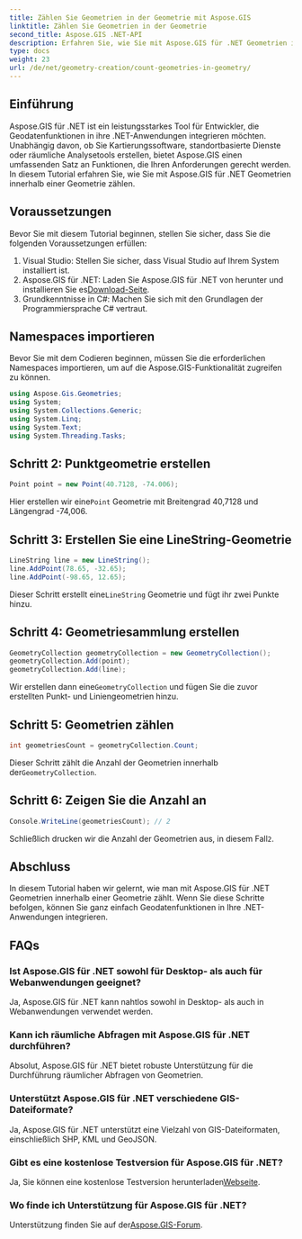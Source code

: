 ```yaml
---
title: Zählen Sie Geometrien in der Geometrie mit Aspose.GIS
linktitle: Zählen Sie Geometrien in der Geometrie
second_title: Aspose.GIS .NET-API
description: Erfahren Sie, wie Sie mit Aspose.GIS für .NET Geometrien in einer Geometrie zählen. Schritt-für-Schritt-Anleitung mit Codebeispielen für Entwickler.
type: docs
weight: 23
url: /de/net/geometry-creation/count-geometries-in-geometry/
---
```

## Einführung
Aspose.GIS für .NET ist ein leistungsstarkes Tool für Entwickler, die Geodatenfunktionen in ihre .NET-Anwendungen integrieren möchten. Unabhängig davon, ob Sie Kartierungssoftware, standortbasierte Dienste oder räumliche Analysetools erstellen, bietet Aspose.GIS einen umfassenden Satz an Funktionen, die Ihren Anforderungen gerecht werden. In diesem Tutorial erfahren Sie, wie Sie mit Aspose.GIS für .NET Geometrien innerhalb einer Geometrie zählen.
## Voraussetzungen
Bevor Sie mit diesem Tutorial beginnen, stellen Sie sicher, dass Sie die folgenden Voraussetzungen erfüllen:
1. Visual Studio: Stellen Sie sicher, dass Visual Studio auf Ihrem System installiert ist.
2. Aspose.GIS für .NET: Laden Sie Aspose.GIS für .NET von herunter und installieren Sie es[Download-Seite](https://releases.aspose.com/gis/net/).
3. Grundkenntnisse in C#: Machen Sie sich mit den Grundlagen der Programmiersprache C# vertraut.

## Namespaces importieren
Bevor Sie mit dem Codieren beginnen, müssen Sie die erforderlichen Namespaces importieren, um auf die Aspose.GIS-Funktionalität zugreifen zu können.

```csharp
using Aspose.Gis.Geometries;
using System;
using System.Collections.Generic;
using System.Linq;
using System.Text;
using System.Threading.Tasks;
```

## Schritt 2: Punktgeometrie erstellen
```csharp
Point point = new Point(40.7128, -74.006);
```
 Hier erstellen wir eine`Point` Geometrie mit Breitengrad 40,7128 und Längengrad -74,006.
## Schritt 3: Erstellen Sie eine LineString-Geometrie
```csharp
LineString line = new LineString();
line.AddPoint(78.65, -32.65);
line.AddPoint(-98.65, 12.65);
```
 Dieser Schritt erstellt eine`LineString` Geometrie und fügt ihr zwei Punkte hinzu.
## Schritt 4: Geometriesammlung erstellen
```csharp
GeometryCollection geometryCollection = new GeometryCollection();
geometryCollection.Add(point);
geometryCollection.Add(line);
```
 Wir erstellen dann eine`GeometryCollection` und fügen Sie die zuvor erstellten Punkt- und Liniengeometrien hinzu.
## Schritt 5: Geometrien zählen
```csharp
int geometriesCount = geometryCollection.Count;
```
 Dieser Schritt zählt die Anzahl der Geometrien innerhalb der`GeometryCollection`.
## Schritt 6: Zeigen Sie die Anzahl an
```csharp
Console.WriteLine(geometriesCount); // 2
```
 Schließlich drucken wir die Anzahl der Geometrien aus, in diesem Fall`2`.

## Abschluss
In diesem Tutorial haben wir gelernt, wie man mit Aspose.GIS für .NET Geometrien innerhalb einer Geometrie zählt. Wenn Sie diese Schritte befolgen, können Sie ganz einfach Geodatenfunktionen in Ihre .NET-Anwendungen integrieren.
## FAQs
### Ist Aspose.GIS für .NET sowohl für Desktop- als auch für Webanwendungen geeignet?
Ja, Aspose.GIS für .NET kann nahtlos sowohl in Desktop- als auch in Webanwendungen verwendet werden.
### Kann ich räumliche Abfragen mit Aspose.GIS für .NET durchführen?
Absolut, Aspose.GIS für .NET bietet robuste Unterstützung für die Durchführung räumlicher Abfragen von Geometrien.
### Unterstützt Aspose.GIS für .NET verschiedene GIS-Dateiformate?
Ja, Aspose.GIS für .NET unterstützt eine Vielzahl von GIS-Dateiformaten, einschließlich SHP, KML und GeoJSON.
### Gibt es eine kostenlose Testversion für Aspose.GIS für .NET?
 Ja, Sie können eine kostenlose Testversion herunterladen[Webseite](https://releases.aspose.com/).
### Wo finde ich Unterstützung für Aspose.GIS für .NET?
 Unterstützung finden Sie auf der[Aspose.GIS-Forum](https://forum.aspose.com/c/gis/33).